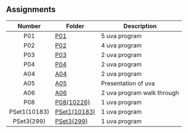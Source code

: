 ## Assignments

| Number | Folder | Description |
| :----: | ------ | ----------- |
| P01 | <a href="https://github.com/Kyrie-Ma/4883-Programming_Techniques-Ma/tree/master/Assignment/P01" > P01 | 5 uva program |
| P02 | <a href="https://github.com/Kyrie-Ma/4883-Programming_Techniques-Ma/tree/master/Assignment/P02" > P02 | 4 uva program |
| P03 | <a href="https://github.com/Kyrie-Ma/4883-Programming_Techniques-Ma/tree/master/Assignment/P03" > P03 | 2 uva program |
| P04 | <a href="https://github.com/Kyrie-Ma/4883-Programming_Techniques-Ma/tree/master/Assignment/P04" > P04 | 2 uva program |
| A04 | <a href="https://github.com/Kyrie-Ma/4883-Programming_Techniques-Ma/tree/master/Assignment/A04" > A04 | 2 uva program |
| A05 | <a href="https://github.com/Kyrie-Ma/4883-Programming_Techniques-Ma/tree/master/Assignment/A05" > A05 | Presentation of uva |
| A06 | <a href="https://github.com/Kyrie-Ma/4883-Programming_Techniques-Ma/tree/master/Assignment/A06" > A06 | 2 uva program walk through|
| P08 | <a href="https://github.com/Kyrie-Ma/4883-Programming_Techniques-Ma/tree/master/Assignment/P08(10226)" > P08(10226) | 1 uva program |
| PSet1(10183) | <a href="https://github.com/Kyrie-Ma/4883-Programming_Techniques-Ma/tree/master/Assignment/PSet1(10183)" > PSet1(10183) | 1 uva program |
| PSet3(299) | <a href="https://github.com/Kyrie-Ma/4883-Programming_Techniques-Ma/tree/master/Assignment/PSet3(299)" > PSet3(299) | 1 uva program |
